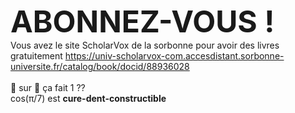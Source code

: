 <font size="10"> **ABONNEZ-VOUS !** </font> <br>
Vous avez le site ScholarVox de la sorbonne pour avoir des livres gratuitement https://univ-scholarvox-com.accesdistant.sorbonne-universite.fr/catalog/book/docid/88936028<br><br>
🍕 sur 🍕 ça fait 1 ??<br>
cos(π/7) est <b>cure-dent-constructible</b><br>
